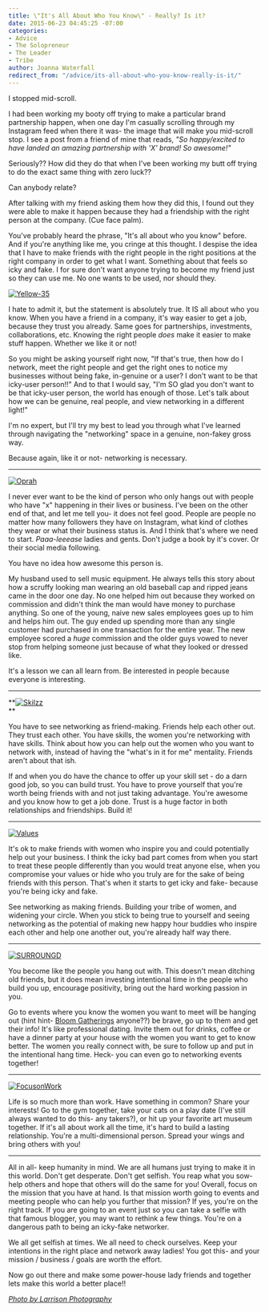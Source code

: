 ```yaml
---
title: \"It's All About Who You Know\" - Really? Is it?
date: 2015-06-23 04:45:25 -07:00
categories:
- Advice
- The Solopreneur
- The Leader
- Tribe
author: Joanna Waterfall
redirect_from: "/advice/its-all-about-who-you-know-really-is-it/"
---
```


I stopped mid-scroll.

I had been working my booty off trying to make a particular brand partnership happen, when one day
I'm casually scrolling through my Instagram feed when there it was- the image that will make you
mid-scroll stop. I see a post from a friend of mine that reads, _"So happy/excited to have landed an
amazing partnership with 'X' brand! So awesome!"_

Seriously?? How did they do that when I've been working my butt off trying to do the exact same
thing with zero luck??

Can anybody relate?

After talking with my friend asking them how they did this, I found out they were able to make it
happen because they had a friendship with the right person at the company. (Cue face palm).

You've probably heard the phrase, "It's all about who you know" before. And if you're anything like
me, you cringe at this thought. I despise the idea that I have to make friends with the right people
in the right positions at the right company in order to get what I want. Something about that feels
so icky and fake. I for sure don't want anyone trying to become my friend just so they can use me.
No one wants to be used, nor should they.

[![Yellow-35](https://yellow-blog-images.imgix.net/2015/04/Yellow-351.jpg)](https://yellow-blog-images.imgix.net/2015/04/Yellow-351.jpg)

I hate to admit it, but the statement is absolutely true. It IS all about who you know. When you
have a friend in a company, it's way easier to get a job, because they trust you already. Same goes
for partnerships, investments, collaborations, etc. Knowing the right people _does_ make it easier
to make stuff happen. Whether we like it or not!

So you might be asking yourself right now, "If that's true, then how do I network, meet the right
people and get the right ones to notice my businesses without being fake, in-genuine or a user? I
don't want to be that icky-user person!!" And to that I would say, "I'm SO glad you don't want to be
that icky-user person, the world has enough of those. Let's talk about how we can be genuine, real
people, and view networking in a different light!"

I'm no expert, but I'll try my best to lead you through what I've learned through navigating the
"networking" space in a genuine, non-fakey gross way.

Because again, like it or not- networking is necessary.

---

[![Oprah](https://yellow-blog-images.imgix.net/2015/06/Oprah.jpg)](https://yellow-blog-images.imgix.net/2015/06/Oprah.jpg)

I never ever want to be the kind of person who only hangs out with people who have "x" happening in
their lives or business. I've been on the other end of that, and let me tell you- it does not feel
good. People are people no matter how many followers they have on Instagram, what kind of clothes
they wear or what their business status is. And I think that's where we need to start.
_Paaa-leeease_ ladies and gents. Don't judge a book by it's cover. Or their social media following.

You have no idea how awesome this person is.

My husband used to sell music equipment. He always tells this story about how a scruffy looking man
wearing an old baseball cap and ripped jeans came in the door one day. No one helped him out because
they worked on commission and didn't think the man would have money to purchase anything. So one of
the young, naive new sales employees goes up to him and helps him out. The guy ended up spending
more than any single customer had purchased in one transaction for the entire year. The new employee
scored a _huge_ commission and the older guys vowed to never stop from helping someone just because
of what they looked or dressed like.

It's a lesson we can all learn from. Be interested in people because everyone is interesting.

---

**[![Skilzz](https://yellow-blog-images.imgix.net/2015/06/Skilzz.jpg)](https://yellow-blog-images.imgix.net/2015/06/Skilzz.jpg)\
**

You have to see networking as friend-making. Friends help each other out. They trust each other. You
have skills, the women you're networking with have skills. Think about how you can help out the
women who you want to network with, instead of having the "what's in it for me" mentality. Friends
aren't about that ish.

If and when you do have the chance to offer up your skill set - do a darn good job, so you can build
trust. You have to prove yourself that you're worth being friends with and not just taking
advantage. You're awesome and you know how to get a job done. Trust is a huge factor in both
relationships and friendships. Build it!

---

[![Values](https://yellow-blog-images.imgix.net/2015/06/Values.jpg)](https://yellow-blog-images.imgix.net/2015/06/Values.jpg)

It's ok to make friends with women who inspire you and could potentially help out your business. I
think the icky bad part comes from when you start to treat these people differently than you would
treat anyone else, when you compromise your values or hide who you truly are for the sake of being
friends with this person. That's when it starts to get icky and fake- because you're being icky and
fake.

See networking as making friends. Building your tribe of women, and widening your circle. When you
stick to being true to yourself and seeing networking as the potential of making new happy hour
buddies who inspire each other and help one another out, you're already half way there.

---

[![SURROUNGD](https://yellow-blog-images.imgix.net/2015/06/SURROUNGD.jpg)](https://yellow-blog-images.imgix.net/2015/06/SURROUNGD.jpg)

You become like the people you hang out with. This doesn't mean ditching old friends, but it does
mean investing intentional time in the people who build you up, encourage positivity, bring out the
hard working passion in you.

Go to events where you know the women you want to meet will be hanging out (hint hint-
[Bloom Gatherings](http://yellowconference.com/bloom-gatherings/) anyone??) be brave, go up to them
and get their info! It's like professional dating. Invite them out for drinks, coffee or have a
dinner party at your house with the women you want to get to know better. The women you really
connect with, be sure to follow up and put in the intentional hang time. Heck- you can even go to
networking events together!

---

[![FocusonWork](https://yellow-blog-images.imgix.net/2015/06/FocusonWork.jpg)](https://yellow-blog-images.imgix.net/2015/06/FocusonWork.jpg)

Life is so much more than work. Have something in common? Share your interests! Go to the gym
together, take your cats on a play date (I've still always wanted to do this- any takers?), or hit
up your favorite art museum together. If it's all about work all the time, it's hard to build a
lasting relationship. You're a multi-dimensional person. Spread your wings and bring others with
you!

---

All in all- keep humanity in mind. We are all humans just trying to make it in this world. Don't get
desperate. Don't get selfish. You reap what you sow- help others and hope that others will do the
same for you! Overall, focus on the mission that you have at hand. Is that mission worth going to
events and meeting people who can help you further that mission? If yes, you're on the right track.
If you are going to an event just so you can take a selfie with that famous blogger, you may want to
rethink a few things. You're on a dangerous path to being an icky-fake networker.

We all get selfish at times. We all need to check ourselves. Keep your intentions in the right place
and network away ladies! You got this- and your mission / business / goals are worth the effort.

Now go out there and make some power-house lady friends and together lets make this world a better
place!!

[_Photo by Larrison Photography_](http://larrisonphotography.com/)
